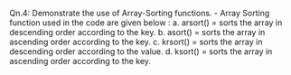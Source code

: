 Qn.4: Demonstrate the use of Array-Sorting functions. 
    - Array Sorting function used in the code are given below :
           a. arsort() = sorts the array in descending order according to the key. 
           b. asort()  = sorts the array in ascending  order according to the key. 
           c. krsort() = sorts the array in descending order according to the value.
           d. ksort()  = sorts the array in ascending  order according to the key.
